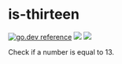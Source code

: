 # is-thirteen

[![go.dev reference](https://img.shields.io/badge/go.dev-reference-007d9c)](https://pkg.go.dev/github.com/stanleynguyen/is-thirteen)
![](https://github.com/stanleynguyen/is-thirteen/workflows/test/badge.svg)
![](https://github.com/stanleynguyen/is-thirteen/workflows/lint/badge.svg)

Check if a number is equal to 13.
